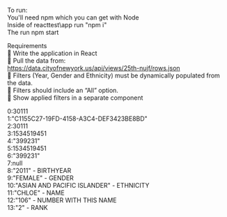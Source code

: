 To run:  
You'll need npm which you can get with Node  
Inside of reacttest\app run "npm i"  
The run npm start  

Requirements  
 Write the application in React  
 Pull the data from:  
https://data.cityofnewyork.us/api/views/25th-nujf/rows.json  
 Filters (Year, Gender and Ethnicity) must be dynamically populated from the data.  
 Filters should include an “All” option.  
 Show applied filters in a separate component   


0:30111  
1:"C1155C27-19FD-4158-A3C4-DEF3423BE8BD"  
2:30111  
3:1534519451  
4:"399231"  
5:1534519451  
6:"399231"  
7:null  
8:"2011" - BIRTHYEAR  
9:"FEMALE" - GENDER  
10:"ASIAN AND PACIFIC ISLANDER" - ETHNICITY  
11:"CHLOE" - NAME  
12:"106" - NUMBER WITH THIS NAME   
13:"2" - RANK
